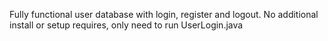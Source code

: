 Fully functional user database with login, register and logout.
No additional install or setup requires, only need to run UserLogin.java
